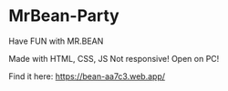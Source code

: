 # MrBean-Party

Have FUN with MR.BEAN

Made with HTML, CSS, JS
Not responsive! Open on PC!

Find it here:
https://bean-aa7c3.web.app/
